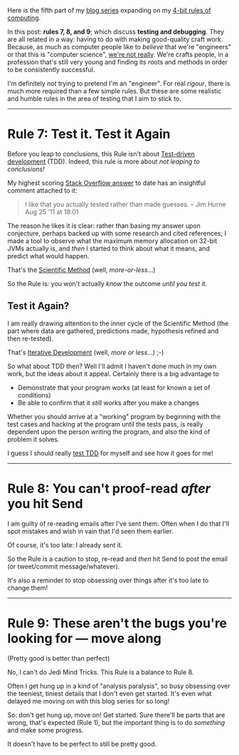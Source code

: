 <!--
.. title: 4-bit Rules of Computing, Part 4
.. slug: 4-bits-part4
.. date: 2018-03-23 21:25:22 UTC+11:00
.. tags: 4-bit-rules, tip, testing, code, TDD, experiments,debugging, bugs, engineering, perfection
.. category: 
.. link: 
.. description: Mike's 4-bit rules explained, part 4: testing, debugging
.. type: text
-->

Here is the fifth part of my [blog series](/tags/4-bit-rules.html) expanding on my
[4-bit rules of computing](/pg/4-bit-rules.html).

In this post: **rules 7, 8, and 9**; which discuss **testing and debugging**. They are all related in a way: having to do with making good-quality craft work. Because, as much as computer people like to *believe* that we're "engineers" or that this is "computer science", [we're not really](https://web.archive.org/web/20171221023913/https://www.theatlantic.com/technology/archive/2017/09/saving-the-world-from-code/540393/).  We're crafts people, in a profession that's still very young and finding its roots and methods in order to be consistently successful.

I'm definitely *not* trying to pretend I'm an "engineer". 
For real *rigour*, there is much more required than a few simple rules. But these are some realistic and humble rules in the area of testing that I aim to stick to.

<!-- TEASER_END -->

----

# **Rule 7**: Test it. Test it Again

Before you leap to conclusions, this Rule isn't about [Test-driven development](https://en.wikipedia.org/wiki/Test-driven_development) (TDD).  Indeed, this rule is more about *not leaping to conclusions!*

My highest scoring [Stack Overflow answer](https://stackoverflow.com/questions/1434779/maximum-java-heap-size-of-a-32-bit-jvm-on-a-64-bit-os/7019624#7019624) to date has an insightful comment attached to it:

>I like that you actually tested rather than made guesses.
>– Jim Hurne Aug 25 '11 at 18:01

The reason he likes it is clear: rather than basing my answer upon conjecture, perhaps backed up with some research and cited references; I made a tool to observe what the maximum memory allocation on 32-bit JVMs actually is, and _then_ I started to think about what it means, and predict what would happen.

That's the [Scientific Method](https://en.wikipedia.org/wiki/Scientific_method#History,_philosophy,_sociology) (well, *more-or-less*&hellip;)

So the Rule is: you won't actually *know* the outcome *until you test it*. 

## Test it Again?

I am really drawing attention to the inner cycle of the Scientific Method (the part where data are gathered, predictions made, hypothesis refined and then re-tested).

That's [Iterative Development](https://en.wikipedia.org/wiki/Iterative_and_incremental_development) (well, *more or less*&hellip;) ;-)

So what about TDD then? Well I'll admit I haven't done much in my own work, but the ideas about it appeal.  Certainly there is a big advantage to 

 * Demonstrate that your program works (at least for known a set of conditions)
 * Be able to confirm that it *still* works after you make a changes

Whether you should arrive at a "working" program by beginning with the test cases and hacking at the program until the tests pass, is really dependent upon the person writing the program, and also the kind of problem it solves.

I guess I should really [test TDD](https://web.archive.org/web/20180323114827/https://dzone.com/articles/why-developers-dont-use-tdd?edition=366226&utm_source=Zone%20Newsletter&utm_medium=email&utm_campaign=devops%202018-03-09) for myself and see how it goes for me!

----

# Rule 8: You can't proof-read *after* you hit Send

I am guilty of re-reading emails after I've sent them. Often when I do that I'll spot mistakes and wish in vain that I'd seen them earlier.

Of course, it's too late: I already sent it.

So the Rule is a caution to stop, re-read and *then* hit Send to post the email (or tweet/commit message/whatever).

It's also a reminder to stop obsessing over things after it's too late to change them!

----

# Rule 9: These aren't the bugs you're looking for — move along
(Pretty good is better than perfect)

No, I can't do Jedi Mind Tricks.  This Rule is a balance to Rule 8.

Often I get hung up in a kind of "analysis paralysis", so busy obsessing over the teeniest, tiniest details that I don't even get started. It's even what delayed me moving on with this blog series for so long!

So: don't get hung up, move on! Get started. Sure there'll be parts that are wrong, that's expected (Rule 1), but the important thing is to do *something* and make some progress.

It doesn't have to be perfect to still be pretty good.
